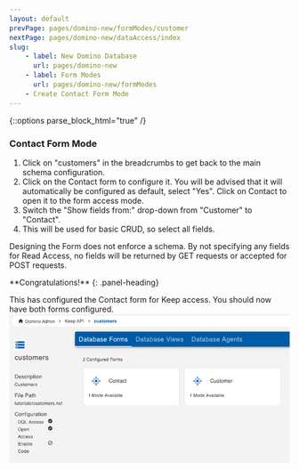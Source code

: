```yaml
---
layout: default
prevPage: pages/domino-new/formModes/customer
nextPage: pages/domino-new/dataAccess/index
slug:
    - label: New Domino Database
      url: pages/domino-new
    - label: Form Modes
      url: pages/domino-new/formModes
    - Create Contact Form Mode
---
```


{::options parse_block_html="true" /}

### Contact Form Mode

1. Click on "customers" in the breadcrumbs to get back to the main schema configuration.
1. Click on the Contact form to configure it. You will be advised that it will automatically be configured as default, select "Yes". Click on Contact to open it to the form access mode.
1. Switch the "Show fields from:" drop-down from "Customer" to "Contact".
1. This will be used for basic CRUD, so select all fields.

Designing the Form does not enforce a schema. By not specifying any fields for Read Access, no fields will be returned by GET requests or accepted for POST requests.<br/>

<div class="panel panel-success">
**Congratulations!**
{: .panel-heading}
<div class="panel-body">

This has configured the Contact form for Keep access. You should now have both forms configured.
![Form Access Modes Configured](../images/formModes/form_modes_configured.png)
</div>
</div>
